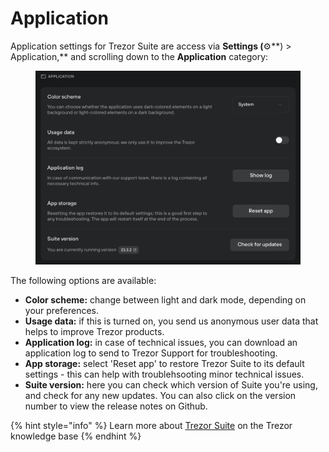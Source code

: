 # Application

Application settings for Trezor Suite are access via **Settings (**⚙️**) > Application,** and scrolling down to the **Application** category:

<figure><img src="../../../.gitbook/assets/Application.png" alt=""><figcaption></figcaption></figure>

The following options are available:

* **Color scheme:** change between light and dark mode, depending on your preferences.
* **Usage data:** if this is turned on, you send us anonymous user data that helps to improve Trezor products.
* **Application log:** in case of technical issues, you can download an application log to send to Trezor Support for troubleshooting.
* **App storage:** select 'Reset app' to restore Trezor Suite to its default settings - this can help with troublehsooting minor technical issues.
* **Suite version:** here you can check which version of Suite you're using, and check for any new updates. You can also click on the version number to view the release notes on Github.

{% hint style="info" %}
Learn more about [Trezor Suite](https://trezor.io/learn/a/trezor-suite-app-settings) on the Trezor knowledge base&#x20;
{% endhint %}
